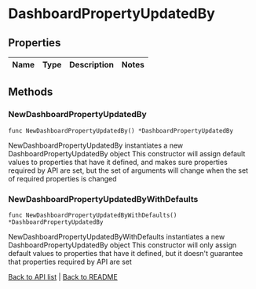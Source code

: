 # DashboardPropertyUpdatedBy

## Properties

Name | Type | Description | Notes
------------ | ------------- | ------------- | -------------

## Methods

### NewDashboardPropertyUpdatedBy

`func NewDashboardPropertyUpdatedBy() *DashboardPropertyUpdatedBy`

NewDashboardPropertyUpdatedBy instantiates a new DashboardPropertyUpdatedBy object
This constructor will assign default values to properties that have it defined,
and makes sure properties required by API are set, but the set of arguments
will change when the set of required properties is changed

### NewDashboardPropertyUpdatedByWithDefaults

`func NewDashboardPropertyUpdatedByWithDefaults() *DashboardPropertyUpdatedBy`

NewDashboardPropertyUpdatedByWithDefaults instantiates a new DashboardPropertyUpdatedBy object
This constructor will only assign default values to properties that have it defined,
but it doesn't guarantee that properties required by API are set


[Back to API list](../README.md#documentation-for-api-endpoints) | [Back to README](../README.md)
